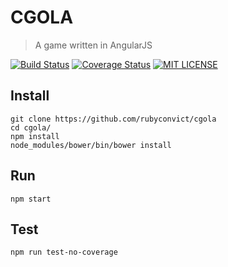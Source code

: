 # CGOLA

> A game written in AngularJS

[![Build Status](https://img.shields.io/travis/rubyconvict/cgola.png?style=flat)](https://travis-ci.org/rubyconvict/cgola)
[![Coverage Status](https://coveralls.io/repos/github/rubyconvict/cgola/badge.png?branch=master)](https://coveralls.io/github/rubyconvict/cgola?branch=master)
[![MIT LICENSE](http://img.shields.io/badge/license-mit-blue.png?style=flat)](https://raw.githubusercontent.com/rubyconvict/cgola/master/LICENSE.txt)

## Install

```
git clone https://github.com/rubyconvict/cgola
cd cgola/
npm install
node_modules/bower/bin/bower install
```

## Run

```
npm start
```

## Test

```
npm run test-no-coverage
```
